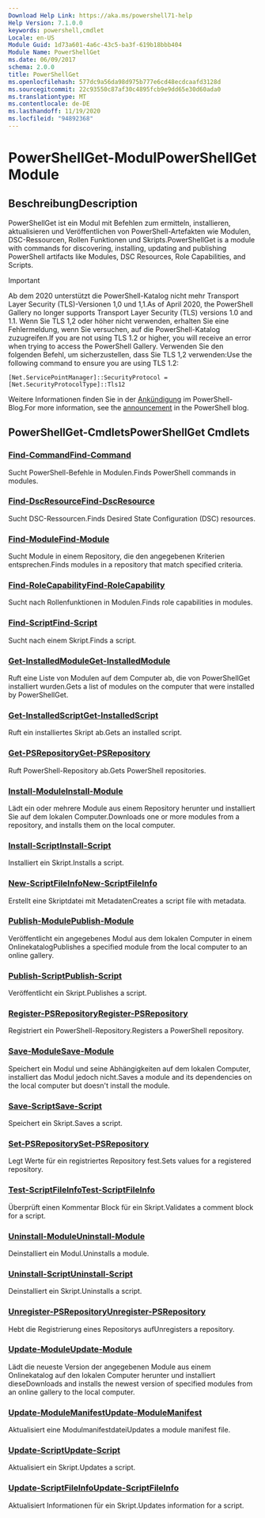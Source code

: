 ```yaml
---
Download Help Link: https://aka.ms/powershell71-help
Help Version: 7.1.0.0
keywords: powershell,cmdlet
Locale: en-US
Module Guid: 1d73a601-4a6c-43c5-ba3f-619b18bbb404
Module Name: PowerShellGet
ms.date: 06/09/2017
schema: 2.0.0
title: PowerShellGet
ms.openlocfilehash: 577dc9a56da98d975b777e6cd48ecdcaafd3128d
ms.sourcegitcommit: 22c93550c87af30c4895fcb9e9dd65e30d60ada0
ms.translationtype: MT
ms.contentlocale: de-DE
ms.lasthandoff: 11/19/2020
ms.locfileid: "94892368"
---
```

# <span data-ttu-id="b75bb-103">PowerShellGet-Modul</span><span class="sxs-lookup"><span data-stu-id="b75bb-103">PowerShellGet Module</span></span>

## <span data-ttu-id="b75bb-104">Beschreibung</span><span class="sxs-lookup"><span data-stu-id="b75bb-104">Description</span></span>

<span data-ttu-id="b75bb-105">PowerShellGet ist ein Modul mit Befehlen zum ermitteln, installieren, aktualisieren und Veröffentlichen von PowerShell-Artefakten wie Modulen, DSC-Ressourcen, Rollen Funktionen und Skripts.</span><span class="sxs-lookup"><span data-stu-id="b75bb-105">PowerShellGet is a module with commands for discovering, installing, updating and publishing PowerShell artifacts like Modules, DSC Resources, Role Capabilities, and Scripts.</span></span>

> [!IMPORTANT]
> <span data-ttu-id="b75bb-106">Ab dem 2020 unterstützt die PowerShell-Katalog nicht mehr Transport Layer Security (TLS)-Versionen 1,0 und 1,1.</span><span class="sxs-lookup"><span data-stu-id="b75bb-106">As of April 2020, the PowerShell Gallery no longer supports Transport Layer Security (TLS) versions 1.0 and 1.1.</span></span> <span data-ttu-id="b75bb-107">Wenn Sie TLS 1,2 oder höher nicht verwenden, erhalten Sie eine Fehlermeldung, wenn Sie versuchen, auf die PowerShell-Katalog zuzugreifen.</span><span class="sxs-lookup"><span data-stu-id="b75bb-107">If you are not using TLS 1.2 or higher, you will receive an error when trying to access the PowerShell Gallery.</span></span> <span data-ttu-id="b75bb-108">Verwenden Sie den folgenden Befehl, um sicherzustellen, dass Sie TLS 1,2 verwenden:</span><span class="sxs-lookup"><span data-stu-id="b75bb-108">Use the following command to ensure you are using TLS 1.2:</span></span>
>
> `[Net.ServicePointManager]::SecurityProtocol = [Net.SecurityProtocolType]::Tls12`
>
> <span data-ttu-id="b75bb-109">Weitere Informationen finden Sie in der [Ankündigung](https://devblogs.microsoft.com/powershell/powershell-gallery-tls-support/) im PowerShell-Blog.</span><span class="sxs-lookup"><span data-stu-id="b75bb-109">For more information, see the [announcement](https://devblogs.microsoft.com/powershell/powershell-gallery-tls-support/) in the PowerShell blog.</span></span>

## <span data-ttu-id="b75bb-110">PowerShellGet-Cmdlets</span><span class="sxs-lookup"><span data-stu-id="b75bb-110">PowerShellGet Cmdlets</span></span>

### [<span data-ttu-id="b75bb-111">Find-Command</span><span class="sxs-lookup"><span data-stu-id="b75bb-111">Find-Command</span></span>](Find-Command.md)
<span data-ttu-id="b75bb-112">Sucht PowerShell-Befehle in Modulen.</span><span class="sxs-lookup"><span data-stu-id="b75bb-112">Finds PowerShell commands in modules.</span></span>

### [<span data-ttu-id="b75bb-113">Find-DscResource</span><span class="sxs-lookup"><span data-stu-id="b75bb-113">Find-DscResource</span></span>](Find-DscResource.md)
<span data-ttu-id="b75bb-114">Sucht DSC-Ressourcen.</span><span class="sxs-lookup"><span data-stu-id="b75bb-114">Finds Desired State Configuration (DSC) resources.</span></span>

### [<span data-ttu-id="b75bb-115">Find-Module</span><span class="sxs-lookup"><span data-stu-id="b75bb-115">Find-Module</span></span>](Find-Module.md)
<span data-ttu-id="b75bb-116">Sucht Module in einem Repository, die den angegebenen Kriterien entsprechen.</span><span class="sxs-lookup"><span data-stu-id="b75bb-116">Finds modules in a repository that match specified criteria.</span></span>

### [<span data-ttu-id="b75bb-117">Find-RoleCapability</span><span class="sxs-lookup"><span data-stu-id="b75bb-117">Find-RoleCapability</span></span>](Find-RoleCapability.md)
<span data-ttu-id="b75bb-118">Sucht nach Rollenfunktionen in Modulen.</span><span class="sxs-lookup"><span data-stu-id="b75bb-118">Finds role capabilities in modules.</span></span>

### [<span data-ttu-id="b75bb-119">Find-Script</span><span class="sxs-lookup"><span data-stu-id="b75bb-119">Find-Script</span></span>](Find-Script.md)
<span data-ttu-id="b75bb-120">Sucht nach einem Skript.</span><span class="sxs-lookup"><span data-stu-id="b75bb-120">Finds a script.</span></span>

### [<span data-ttu-id="b75bb-121">Get-InstalledModule</span><span class="sxs-lookup"><span data-stu-id="b75bb-121">Get-InstalledModule</span></span>](Get-InstalledModule.md)
<span data-ttu-id="b75bb-122">Ruft eine Liste von Modulen auf dem Computer ab, die von PowerShellGet installiert wurden.</span><span class="sxs-lookup"><span data-stu-id="b75bb-122">Gets a list of modules on the computer that were installed by PowerShellGet.</span></span>

### [<span data-ttu-id="b75bb-123">Get-InstalledScript</span><span class="sxs-lookup"><span data-stu-id="b75bb-123">Get-InstalledScript</span></span>](Get-InstalledScript.md)
<span data-ttu-id="b75bb-124">Ruft ein installiertes Skript ab.</span><span class="sxs-lookup"><span data-stu-id="b75bb-124">Gets an installed script.</span></span>

### [<span data-ttu-id="b75bb-125">Get-PSRepository</span><span class="sxs-lookup"><span data-stu-id="b75bb-125">Get-PSRepository</span></span>](Get-PSRepository.md)
<span data-ttu-id="b75bb-126">Ruft PowerShell-Repository ab.</span><span class="sxs-lookup"><span data-stu-id="b75bb-126">Gets PowerShell repositories.</span></span>

### [<span data-ttu-id="b75bb-127">Install-Module</span><span class="sxs-lookup"><span data-stu-id="b75bb-127">Install-Module</span></span>](Install-Module.md)
<span data-ttu-id="b75bb-128">Lädt ein oder mehrere Module aus einem Repository herunter und installiert Sie auf dem lokalen Computer.</span><span class="sxs-lookup"><span data-stu-id="b75bb-128">Downloads one or more modules from a repository, and installs them on the local computer.</span></span>

### [<span data-ttu-id="b75bb-129">Install-Script</span><span class="sxs-lookup"><span data-stu-id="b75bb-129">Install-Script</span></span>](Install-Script.md)
<span data-ttu-id="b75bb-130">Installiert ein Skript.</span><span class="sxs-lookup"><span data-stu-id="b75bb-130">Installs a script.</span></span>

### [<span data-ttu-id="b75bb-131">New-ScriptFileInfo</span><span class="sxs-lookup"><span data-stu-id="b75bb-131">New-ScriptFileInfo</span></span>](New-ScriptFileInfo.md)
<span data-ttu-id="b75bb-132">Erstellt eine Skriptdatei mit Metadaten</span><span class="sxs-lookup"><span data-stu-id="b75bb-132">Creates a script file with metadata.</span></span>

### [<span data-ttu-id="b75bb-133">Publish-Module</span><span class="sxs-lookup"><span data-stu-id="b75bb-133">Publish-Module</span></span>](Publish-Module.md)
<span data-ttu-id="b75bb-134">Veröffentlicht ein angegebenes Modul aus dem lokalen Computer in einem Onlinekatalog</span><span class="sxs-lookup"><span data-stu-id="b75bb-134">Publishes a specified module from the local computer to an online gallery.</span></span>

### [<span data-ttu-id="b75bb-135">Publish-Script</span><span class="sxs-lookup"><span data-stu-id="b75bb-135">Publish-Script</span></span>](Publish-Script.md)
<span data-ttu-id="b75bb-136">Veröffentlicht ein Skript.</span><span class="sxs-lookup"><span data-stu-id="b75bb-136">Publishes a script.</span></span>

### [<span data-ttu-id="b75bb-137">Register-PSRepository</span><span class="sxs-lookup"><span data-stu-id="b75bb-137">Register-PSRepository</span></span>](Register-PSRepository.md)
<span data-ttu-id="b75bb-138">Registriert ein PowerShell-Repository.</span><span class="sxs-lookup"><span data-stu-id="b75bb-138">Registers a PowerShell repository.</span></span>

### [<span data-ttu-id="b75bb-139">Save-Module</span><span class="sxs-lookup"><span data-stu-id="b75bb-139">Save-Module</span></span>](Save-Module.md)
<span data-ttu-id="b75bb-140">Speichert ein Modul und seine Abhängigkeiten auf dem lokalen Computer, installiert das Modul jedoch nicht.</span><span class="sxs-lookup"><span data-stu-id="b75bb-140">Saves a module and its dependencies on the local computer but doesn't install the module.</span></span>

### [<span data-ttu-id="b75bb-141">Save-Script</span><span class="sxs-lookup"><span data-stu-id="b75bb-141">Save-Script</span></span>](Save-Script.md)
<span data-ttu-id="b75bb-142">Speichert ein Skript.</span><span class="sxs-lookup"><span data-stu-id="b75bb-142">Saves a script.</span></span>

### [<span data-ttu-id="b75bb-143">Set-PSRepository</span><span class="sxs-lookup"><span data-stu-id="b75bb-143">Set-PSRepository</span></span>](Set-PSRepository.md)
<span data-ttu-id="b75bb-144">Legt Werte für ein registriertes Repository fest.</span><span class="sxs-lookup"><span data-stu-id="b75bb-144">Sets values for a registered repository.</span></span>

### [<span data-ttu-id="b75bb-145">Test-ScriptFileInfo</span><span class="sxs-lookup"><span data-stu-id="b75bb-145">Test-ScriptFileInfo</span></span>](Test-ScriptFileInfo.md)
<span data-ttu-id="b75bb-146">Überprüft einen Kommentar Block für ein Skript.</span><span class="sxs-lookup"><span data-stu-id="b75bb-146">Validates a comment block for a script.</span></span>

### [<span data-ttu-id="b75bb-147">Uninstall-Module</span><span class="sxs-lookup"><span data-stu-id="b75bb-147">Uninstall-Module</span></span>](Uninstall-Module.md)
<span data-ttu-id="b75bb-148">Deinstalliert ein Modul.</span><span class="sxs-lookup"><span data-stu-id="b75bb-148">Uninstalls a module.</span></span>

### [<span data-ttu-id="b75bb-149">Uninstall-Script</span><span class="sxs-lookup"><span data-stu-id="b75bb-149">Uninstall-Script</span></span>](Uninstall-Script.md)
<span data-ttu-id="b75bb-150">Deinstalliert ein Skript.</span><span class="sxs-lookup"><span data-stu-id="b75bb-150">Uninstalls a script.</span></span>

### [<span data-ttu-id="b75bb-151">Unregister-PSRepository</span><span class="sxs-lookup"><span data-stu-id="b75bb-151">Unregister-PSRepository</span></span>](Unregister-PSRepository.md)
<span data-ttu-id="b75bb-152">Hebt die Registrierung eines Repositorys auf</span><span class="sxs-lookup"><span data-stu-id="b75bb-152">Unregisters a repository.</span></span>

### [<span data-ttu-id="b75bb-153">Update-Module</span><span class="sxs-lookup"><span data-stu-id="b75bb-153">Update-Module</span></span>](Update-Module.md)
<span data-ttu-id="b75bb-154">Lädt die neueste Version der angegebenen Module aus einem Onlinekatalog auf den lokalen Computer herunter und installiert diese</span><span class="sxs-lookup"><span data-stu-id="b75bb-154">Downloads and installs the newest version of specified modules from an online gallery to the local computer.</span></span>

### [<span data-ttu-id="b75bb-155">Update-ModuleManifest</span><span class="sxs-lookup"><span data-stu-id="b75bb-155">Update-ModuleManifest</span></span>](Update-ModuleManifest.md)
<span data-ttu-id="b75bb-156">Aktualisiert eine Modulmanifestdatei</span><span class="sxs-lookup"><span data-stu-id="b75bb-156">Updates a module manifest file.</span></span>

### [<span data-ttu-id="b75bb-157">Update-Script</span><span class="sxs-lookup"><span data-stu-id="b75bb-157">Update-Script</span></span>](Update-Script.md)
<span data-ttu-id="b75bb-158">Aktualisiert ein Skript.</span><span class="sxs-lookup"><span data-stu-id="b75bb-158">Updates a script.</span></span>

### [<span data-ttu-id="b75bb-159">Update-ScriptFileInfo</span><span class="sxs-lookup"><span data-stu-id="b75bb-159">Update-ScriptFileInfo</span></span>](Update-ScriptFileInfo.md)
<span data-ttu-id="b75bb-160">Aktualisiert Informationen für ein Skript.</span><span class="sxs-lookup"><span data-stu-id="b75bb-160">Updates information for a script.</span></span>
